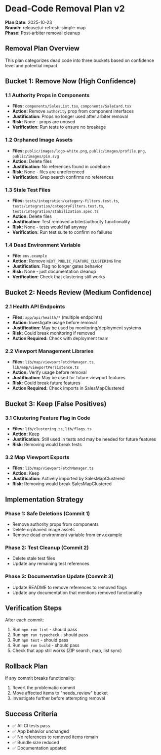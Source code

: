 # Dead-Code Removal Plan v2

**Plan Date:** 2025-10-23  
**Branch:** release/ui-refresh-simple-map  
**Phase:** Post-arbiter removal cleanup

## Removal Plan Overview

This plan categorizes dead code into three buckets based on confidence level and potential impact.

## Bucket 1: Remove Now (High Confidence)

### 1.1 Authority Props in Components
- **Files:** `components/SalesList.tsx`, `components/SaleCard.tsx`
- **Action:** Remove `authority` prop from component interfaces
- **Justification:** Props no longer used after arbiter removal
- **Risk:** None - props are unused
- **Verification:** Run tests to ensure no breakage

### 1.2 Orphaned Image Assets
- **Files:** `public/images/logo-white.png`, `public/images/profile.png`, `public/images/pin.svg`
- **Action:** Delete files
- **Justification:** No references found in codebase
- **Risk:** None - files are unreferenced
- **Verification:** Grep search confirms no references

### 1.3 Stale Test Files
- **Files:** `tests/integration/category-filters.test.ts`, `tests/integration/categoryFilters.test.ts`, `tests/integration/stabilization.spec.ts`
- **Action:** Delete files
- **Justification:** Test removed arbiter/authority functionality
- **Risk:** None - tests would fail anyway
- **Verification:** Run test suite to confirm no failures

### 1.4 Dead Environment Variable
- **File:** `env.example`
- **Action:** Remove `NEXT_PUBLIC_FEATURE_CLUSTERING` line
- **Justification:** Flag no longer gates behavior
- **Risk:** None - just documentation cleanup
- **Verification:** Check that clustering still works

## Bucket 2: Needs Review (Medium Confidence)

### 2.1 Health API Endpoints
- **Files:** `app/api/health/*` (multiple endpoints)
- **Action:** Investigate usage before removal
- **Justification:** May be used by monitoring/deployment systems
- **Risk:** Could break monitoring if removed
- **Action Required:** Check with deployment team

### 2.2 Viewport Management Libraries
- **Files:** `lib/map/viewportFetchManager.ts`, `lib/map/viewportPersistence.ts`
- **Action:** Verify usage before removal
- **Justification:** May be used for future viewport features
- **Risk:** Could break future features
- **Action Required:** Check imports in SalesMapClustered

## Bucket 3: Keep (False Positives)

### 3.1 Clustering Feature Flag in Code
- **Files:** `lib/clustering.ts`, `lib/flags.ts`
- **Action:** Keep
- **Justification:** Still used in tests and may be needed for future features
- **Risk:** Removing would break tests

### 3.2 Map Viewport Exports
- **Files:** `lib/map/viewportFetchManager.ts`
- **Action:** Keep
- **Justification:** Actively imported by SalesMapClustered
- **Risk:** Removing would break SalesMapClustered

## Implementation Strategy

### Phase 1: Safe Deletions (Commit 1)
- Remove authority props from components
- Delete orphaned image assets
- Remove dead environment variable from env.example

### Phase 2: Test Cleanup (Commit 2)
- Delete stale test files
- Update any remaining test references

### Phase 3: Documentation Update (Commit 3)
- Update README to remove references to removed flags
- Update any documentation that mentions removed functionality

## Verification Steps

After each commit:
1. Run `npm run lint` - should pass
2. Run `npm run typecheck` - should pass  
3. Run `npm test` - should pass
4. Run `npm run build` - should pass
5. Check that app still works (ZIP search, map, list sync)

## Rollback Plan

If any commit breaks functionality:
1. Revert the problematic commit
2. Move affected items to "needs_review" bucket
3. Investigate further before attempting removal

## Success Criteria

- ✅ All CI tests pass
- ✅ App behavior unchanged
- ✅ No references to removed items remain
- ✅ Bundle size reduced
- ✅ Documentation updated
